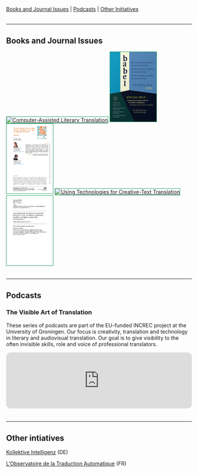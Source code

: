 <a href="https://ctttn.github.io/resources.html#issues" class="green">Books and Journal Issues</a> | <a href="https://ctttn.github.io/resources.html#podcasts" class="green">Podcasts</a> | <a href="https://ctttn.github.io/resources.html#initiatives" class="green">Other Initiatives</a>

<hr style="boder-top:solid #eff0f1;height:1px;margin-top: 2rem;margin-bottom:2rem;">

<h2 id="issues">Books and Journal Issues</h2>

<p style="text-align-last:justify;">
  <a href="https://doi.org/10.4324/9781003357391" target="_blank"><img src="https://encrypted-tbn0.gstatic.com/images?q=tbn:ANd9GcSUfqSW8rYarxA5zndCCH31OaaMUEHbYDJ72o1aI8kj8S3gm54C" alt="Computer-Assisted Literary Translation" style="width:9em;height:13.5em;border:1px solid #159957;"></a>
  <a href="https://doi.org/10.1075/babel.69.4" target="_blank"><img src="assets/img/babel_69_4_2023.jpg" alt="Babel vol. 64 no. 4" style="width:9em;height:13.5em;border:1px solid #159957;"></a>
  <a href="https://revistes.uab.cat/tradumatica/issue/view/n21" target="_blank"><img src="assets/img/tradumatica_21_2023.jpg" alt="Tradumàtica no. 21" style="width:9em;height:13.5em;border:1px solid #159957;"></a>
  <a href="https://doi.org/10.4324/9781003094159" target="_blank"><img src="https://encrypted-tbn2.gstatic.com/images?q=tbn:ANd9GcQjTCNHPqSlKzDgoaVmKCREHH1aX3O4EXGhtuybO24BU8FFsqoP" alt="Using Technologies for Creative-Text Translation" style="width:9em;height:13.5em;border:1px solid #159957;"></a>
  <a href="https://interfas.univ-tlse2.fr/lamaindethot/899" target="_blank"><img src="assets/img/lamaindethot_9_2021.jpg" alt="La Main de Thôt no. 9" style="width:9em;height:13.5em;border:1px solid #159957;"></a>
</p>

<hr style="boder-top:solid #eff0f1;height:1px;margin-top: 2rem;margin-bottom:2rem;">

<h2 id="podcasts">Podcasts</h2>

### The Visible Art of Translation

These series of podcasts are part of the EU-funded INCREC project at the University of Groningen. Our focus is creativity, translation and technology in literary and audiovisual translation. Our goal is to give visibility to the often invisible skills, role and voice of professional translators.

<iframe style="border-radius:12px" src="https://open.spotify.com/embed/show/2Xk77k65qkcFhV6eI4ts8F?utm_source=generator&theme=0" width="100%" height="152" frameBorder="0" allowfullscreen="" allow="autoplay; clipboard-write; encrypted-media; fullscreen; picture-in-picture" loading="lazy"></iframe>

<hr style="boder-top:solid #eff0f1;height:1px;margin-top: 2rem;margin-bottom:2rem;">

<h2 id="initiatives">Other intiatives</h2>

<a href="https://kollektive-intelligenz.de/" target="_blank" class="green">Kollektive Intelligenz</a> (DE)

<a href="https://www.atlas-citl.org/lobservatoire-de-la-traduction-automatique/" target="_blank" class="green">L'Observatoire de la Traduction Automatique</a> (FR)
